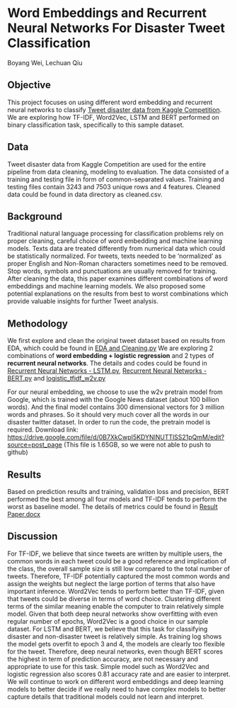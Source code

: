 # Word Embeddings and Recurrent Neural Networks For Disaster Tweet Classification

Boyang Wei, Lechuan Qiu

## Objective 

This project focuses on using different word embedding and recurrent neural networks to classify [Tweet disaster data from Kaggle Competition](https://www.kaggle.com/c/nlp-getting-started/data). We are exploring how TF-IDF, Word2Vec, LSTM and BERT performed on binary classification task, specifically to this sample dataset.

## Data

Tweet disaster data from Kaggle Competition are used for the entire pipeline from data cleaning, modeling to evaluation. The data consisted of a training and testing file in form of common-separated values. Training and testing files contain 3243 and 7503 unique rows and 4 features. Cleaned data could be found in data directory as cleaned.csv.

## Background

Traditional natural language processing for classification problems rely on proper cleaning, careful choice of word embedding and machine learning models. Texts data are treated differently from numerical data which could be statistically normalized. For tweets, texts needed to be ‘normalized’ as proper English and Non-Roman characters sometimes need to be removed. Stop words, symbols and punctuations are usually removed for training. After cleaning the data, this paper examines different combinations of word embeddings and machine learning models. We also proposed some potential explanations on the results from best to worst combinations which provide valuable insights for further Tweet analysis.

## Methodology 

We first explore and clean the original tweet dataset based on results from EDA, which could be found in [EDA and Cleaning.py](EDA%20and%20Cleaning.py)
We are exploring 2 combinations of **word embedding + logistic regression** and 2 types of **recurrent neural networks**. The details and codes could be found in [Recurrent Neural Networks - LSTM.py](Recurrent%20Neural%20Networks%20-%20LSTM.py), [Recurrent Neural Networks - BERT.py](Recurrent%20Neural%20Networks%20-%20BERT.py) and [logistic_tfidf_w2v.py](logistic_tfidf_w2v.py)  

For our neural embedding, we choose to use the w2v pretrain model from Google, which is trained with the Google News dataset (about 100 billion words). And the final model contains 300 dimensional vectors for 3 million words and phrases. So it should very much cover all the words in our disaster twitter dataset. In order to run the code, the pretrain model is required. Download link: https://drive.google.com/file/d/0B7XkCwpI5KDYNlNUTTlSS21pQmM/edit?source=post_page (This file is 1.65GB, so we were not able to push to github)

## Results

Based on prediction results and training, validation loss and precision, BERT performed the best among all four models and TF-IDF tends to perform the worst as baseline model. The details of metrics could be found in [Result Paper.docx](Result%20Paper.docx)

## Discussion

For TF-IDF, we believe that since tweets are written by multiple users, the common words in each tweet could be a good reference and implication of the class, the overall sample size is still low compared to the total number of tweets. Therefore, TF-IDF potentially captured the most common words and assign the weights but neglect the large portion of terms that also have important inference. 
Word2Vec tends to perform better than TF-IDF, given that tweets could be diverse in terms of word choice. Clustering different terms of the similar meaning enable the computer to train relatively simple model. Given that both deep neural networks show overfitting with even regular number of epochs, Word2Vec is a good choice in our sample dataset.
For LSTM and BERT, we believe that this task for classifying disaster and non-disaster tweet is relatively simple. As training log shows the model gets overfit to epoch 3 and 4, the models are clearly too flexible for the tweet. Therefore, deep neural networks, even though BERT scores the highest in term of prediction accuracy, are not necessary and appropriate to use for this task. Simple model such as Word2Vec and logistic regression also scores 0.81 accuracy rate and are easier to interpret. We will continue to work on different word embeddings and deep learning models to better decide if we really need to have complex models to better capture details that traditional models could not learn and interpret. 
